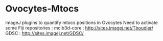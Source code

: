 # Ovocytes-Mtocs
imageJ plugins to quantify mtocs positions in Ovocytes
Need to activate some Fiji repositories :
mcib3d-core : http://sites.imagej.net/Tboudier/
GDSC : http://sites.imagej.net/GDSC/
